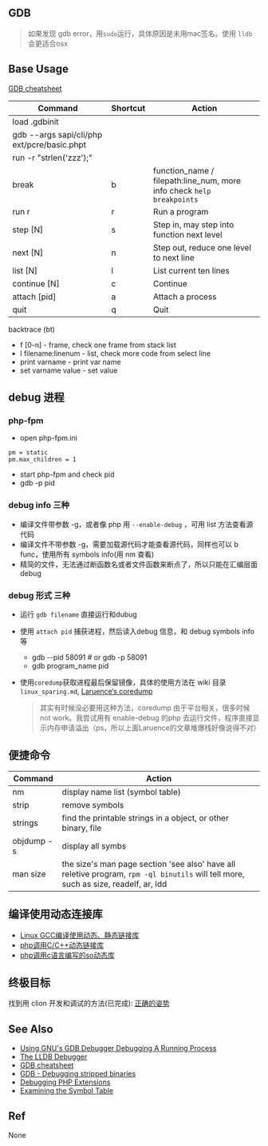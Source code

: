GDB
---
> 如果发现 gdb error，用`sudo`运行，具体原因是未用mac签名。使用 `lldb` 会更适合osx

## Base Usage
[GDB cheatsheet](http://darkdust.net/files/GDB%20Cheat%20Sheet.pdf)

| Command | Shortcut | Action |
| --- | --- | --- |
| load .gdbinit     | | |
| gdb --args sapi/cli/php ext/pcre/basic.phpt | | |
| run -r "strlen('zzz');" | | |
| break | b | function_name / filepath:line_num, more info check `help breakpoints` |
| run r | r | Run a program |
| step [N] | s | Step in, may step into function next level |
| next [N] | n | Step out, reduce one level to next line  |
| list [N] | l | List current ten lines |
| continue [N] | c | Continue |
| attach [pid] | a | Attach a process |
| quit | q | Quit |

backtrace (bt) 
- f [0-n] - frame, check one frame from stack list
- l filename:linenum - list, check more code from select line
- print varname - print var name
- set varname value - set value


## debug 进程

### php-fpm
- open php-fpm.ini
```
pm = static
pm.max_children = 1
```
- start php-fpm and check pid
- gdb -p pid

### debug info 三种
- 编译文件带参数 -g，或者像 php 用 `--enable-debug` ，可用 list 方法查看源代码
- 编译文件不带参数 -g，需要加载源代码才能查看源代码，同样也可以 b func，使用所有 symbols info(用 nm 查看)
- 精简的文件，无法通过断函数名或者文件函数来断点了，所以只能在汇编层面 debug

### debug 形式 三种
- 运行 `gdb filename` 直接运行和dubug
- 使用 `attach pid` 捕获进程，然后读入debug 信息，和 debug symbols info 等
    - gdb --pid 58091 # or gdb -p 58091
    - gdb program_name pid
- 使用`coredump`获取进程最后保留镜像，具体的使用方法在 wiki 目录 `linux_sparing.md`, [Laruence‘s coredump](http://www.laruence.com/2011/06/23/2057.html)

    > 其实有时候没必要用这种方法，coredump 由于平台相关，很多时候 not work。我尝试用有 enable-debug 的php 去运行文件，程序直接显示内存申请溢出（ps，所以上面Laruence的文章堆爆栈好像说得不对）


## 便捷命令
| Command | Action |
| --- | --- |
| nm      | display name list (symbol table) |
| strip   | remove symbols |
| strings | find the printable strings in a object, or other binary, file |
| objdump -s | display all symbs |
| man size | the size's man page section 'see also' have all reletive program, `rpm -ql binutils` will tell more, such as size, readelf, ar, ldd |

## 编译使用动态连接库
- [Linux GCC编译使用动态、静态链接库](http://blog.csdn.net/a600423444/article/details/7206015)
- [php调用C/C++动态链接库](http://www.jianshu.com/p/9a64df6bb7af)
- [php调用c语言编写的so动态库](http://blog.csdn.net/wzhwho/article/details/6949297)

## 终极目标
找到用 clion 开发和调试的方法(已完成): [正确的姿势](https://segmentfault.com/q/1010000004360090)

## See Also
- [Using GNU's GDB Debugger Debugging A Running Process](http://dirac.org/linux/gdb/06-Debugging_A_Running_Process.php)
- [The LLDB Debugger](http://lldb.llvm.org/lldb-gdb.html)
- [GDB cheatsheet](http://darkdust.net/files/GDB%20Cheat%20Sheet.pdf)
- [GDB - Debugging stripped binaries](http://felix.abecassis.me/2012/08/gdb-debugging-stripped-binaries/)
- [Debugging PHP Extensions](https://github.com/rcousens/packer-php7-dev/blob/master/doc/02-debug-php-extension.md)
- [Examining the Symbol Table](https://ftp.gnu.org/old-gnu/Manuals/gdb-5.1.1/html_node/gdb_109.html)


## Ref
None
